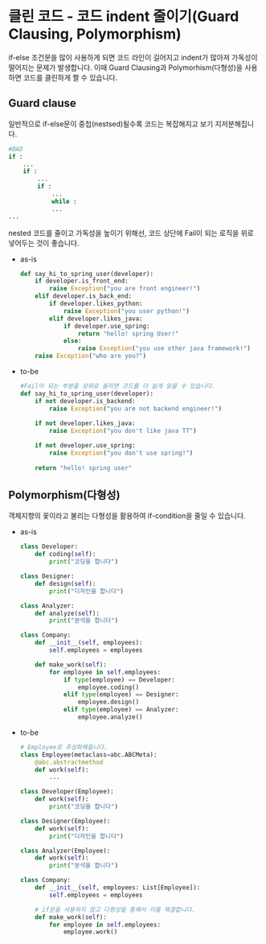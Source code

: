 # 클린 코드 - 코드 indent 줄이기(Guard Clausing, Polymorphism)

if-else 조건문을 많이 사용하게 되면 코드 라인이 길어지고 indent가 많아져 가독성이 떨어지는 문제가 발생합니다. 이때 Guard Clausing과 Polymorhism(다형성)을 사용하면 코드를 클린하게 짤 수 있습니다.

## Guard clause

일반적으로 if-else문이 중첩(nestsed)될수록 코드는 복잡해지고 보기 지저분해집니다. 

```python
#BAD
if :
	...
	if :
		...
		if :
			...
			while :
			...
...
```

nested 코드를 줄이고 가독성을 높이기 위해선, 코드 상단에 Fail이 되는 로직을 위로 넣어두는 것이 좋습니다.

- as-is

  ```python
  def say_hi_to_spring_user(developer):
      if developer.is_front_end:
          raise Exception("you are front engineer!")
      elif developer.is_back_end:
          if developer.likes_python:
              raise Exception("you user python!")
          elif developer.likes_java:
              if developer.use_spring:
                  return "hello! spring User!"
              else:
                  raise Exception("you use other java framework!")
      raise Exception("who are you?")
  ```

- to-be
  
  ```python
  #Fail이 되는 부분을 상위로 올리면 코드를 더 쉽게 읽을 수 있습니다.
  def say_hi_to_spring_user(developer):
      if not developer.is_backend:
          raise Exception("you are not backend engineer!")
      
      if not developer.likes_java:
          raise Exception("you don't like java TT")
  
      if not developer.use_spring:
          raise Exception("you don't use spring!")
      
      return "hello! spring user"
  ```

## Polymorphism(다형성)

객체지향의 꽃이라고 불리는 다형성을 활용하여 if-condition을 줄일 수 있습니다.

- as-is

  ```python
  class Developer:
      def coding(self):
          print("코딩을 합니다")
  
  class Designer:
      def design(self):
          print("디자인을 합니다")
  
  class Analyzer:
      def analyze(self):
          print("분석을 합니다")
  
  class Company:
      def __init__(self, employees):
          self.employees = employees
  
      def make_work(self):
          for employee in self.employees:
              if type(employee) == Developer:
                  employee.coding()
              elif type(employee) == Designer:
                  employee.design()
              elif type(employee) == Analyzer:
                  employee.analyze()
  ```

- to-be

  ```python
  # Employee로 추상화해둡니다.
  class Employee(metaclass=abc.ABCMeta):
      @abc.abstractmethod
      def work(self):
          ...
  
  class Developer(Employee):
      def work(self):
          print("코딩을 합니다")
  
  class Designer(Employee):
      def work(self):
          print("디자인을 합니다")
  
  class Analyzer(Employee):
      def work(self):
          print("분석을 합니다")
  
  class Company:
      def __init__(self, employees: List[Employee]):
          self.employees = employees
  
      # if문을 사용하지 않고 다형성을 통해서 이를 해결합니다.
      def make_work(self):
          for employee in self.employees:
              employee.work()
  ```